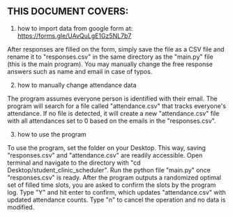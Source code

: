 ## THIS DOCUMENT COVERS:

1. how to import data from google form at: https://forms.gle/UAvQuLgE1Gz5NL7b7

After responses are filled on the form, simply save the file as a CSV file and rename it to "responses.csv" in the same directory as the "main.py" file (this is the main program). You may manually change the free response answers such as name and email in case of typos.

2. how to manually change attendance data

The program assumes everyone person is identified with their email. The program will search for a file called "attendance.csv" that tracks everyone's attendance. If no file is detected, it will create a new "attendance.csv" file with all attendances set to 0 based on the emails in the "responses.csv".

3. how to use the program

To use the program, set the folder on your Desktop. This way, saving "responses.csv" and "attendance.csv" are readily accessible. Open terminal and navigate to the directory with "cd Desktop/student_clinic_scheduler". Run the python file "main.py" once "responses.csv" is ready.
After the program outputs a randomized optimal set of filled time slots, you are asked to confirm the slots by the program log. Type "Y" and hit enter to confirm, which updates "attendance.csv" with updated attendance counts. Type "n" to cancel the operation and no data is modified. 

